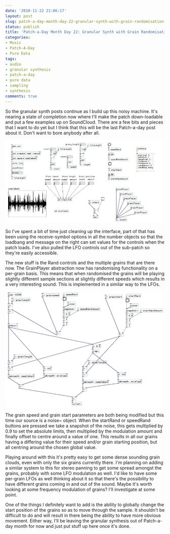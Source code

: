 ```yaml
---
date: '2010-11-22 21:06:17'
layout: post
slug: patch-a-day-month-day-22-granular-synth-with-grain-randomisation
status: publish
title: 'Patch-a-Day Month Day 22: Granular Synth with Grain Randomisation'
categories:
- Music
- Patch-A-Day
- Pure Data
tags:
- audio
- granular synthesis
- patch-a-day
- pure data
- sampling
- synthesis
comments: true
---
```


So the granular synth posts continue as I build up this noisy machine. It's nearing a state of completion now where I'll make the patch down-loadable and put a few examples up on SoundCloud. There are a few bits and pieces that I want to do yet but I think that this will be the last Patch-a-day post about it. Don't want to bore anybody after all.



![Granular Synth with Grain Randomisation](/a/2010-11-22-patch-a-day-month-day-22-granular-synth-with-grain-randomisation/22-GranSynthWithRand.png)

So I've spent a bit of time just cleaning up the interface, part of that has been using the receive-symbol options in all the number objects so that the loadbang and message on the right can set values for the controls when the patch loads. I've also pulled the LFO controls out of the sub-patch so they're easily accessible.

The new stuff is the Rand controls and the multiple grains that are there now. The GrainPlayer abstraction now has randomising functionality on a per-grain basis. This means that when randomised the grains will be playing slightly different sample sections at slightly different speeds which results in a very interesting sound. This is implemented in a similar way to the LFOs.

![Grain Player with Parameter Randomisation](/a/2010-11-22-patch-a-day-month-day-22-granular-synth-with-grain-randomisation/22-GrainPlayerWithRand.png)

The grain speed and grain start parameters are both being modified but this time our source is a noise~ object. When the startRand or speedRand buttons are pressed we take a snapshot of the noise, this gets multiplied by 0.9 to set the absolute limits, then multiplied by the modulation amount and finally offset to centre around a value of one. This results in all our grains having a differing value for their speed and/or grain starting position, but all centring around the chosen global value.

Playing around with this it's pretty easy to get some dense sounding grain clouds, even with only the six grains currently there. I'm planning on adding a similar system to this for stereo panning to get some spread amongst the grains, probably with some LFO modulation as well. I'd like to have some per-grain LFOs as well thinking about it so that there's the possibility to have different grains coming in and out of the sound. Maybe it's worth looking at some frequency modulation of grains? I'll investigate at some point.

One of the things I definitely want to add is the ability to globally change the start position of the grains so as to move through the sample. It shouldn't be difficult to do and will result in there being the ability to have more obvious movement. Either way, I'll be leaving the granular synthesis out of Patch-a-day month for now and just put stuff up here once it's done.
